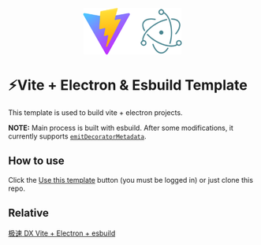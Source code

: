 <p align="center">
    <img width="200" src="https://github.com/ArcherGu/fast-vite-electron/blob/main/logo.png" alt="logo">
</p>

# ⚡Vite + Electron & Esbuild Template

This template is used to build vite + electron projects.

**NOTE:** Main process is built with esbuild. After some modifications, it currently supports [`emitDecoratorMetadata`](https://www.typescriptlang.org/tsconfig#emitDecoratorMetadata).

## How to use

Click the [Use this template](https://github.com/ArcherGu/fast-vite-electron/generate) button (you must be logged in) or just clone this repo.

## Relative

[极速 DX Vite + Electron + esbuild](https://archergu.me/posts/vite-electron-esbuild)

